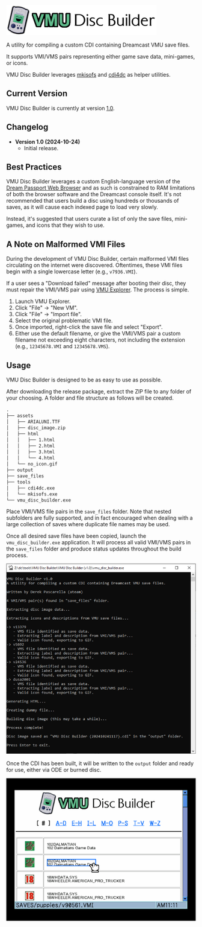 <img src="https://github.com/DerekPascarella/VMU-Disc-Builder/blob/main/logo.png?raw=true">

A utility for compiling a custom CDI containing Dreamcast VMU save files.

It supports VMI/VMS pairs representing either game save data, mini-games, or icons.

VMU Disc Builder leverages <a href="https://www.berlios.de/software/cdrtools/">mkisofs</a> and <a href="https://github.com/sizious/img4dc">cdi4dc</a> as helper utilities.

## Current Version
VMU Disc Builder is currently at version [1.0](https://github.com/DerekPascarella/VMU-Disc-Builder/releases/download/1.0/VMU.Disc.Builder.v1.0.zip).

## Changelog
- **Version 1.0 (2024-10-24)**
    - Initial release.
 
## Best Practices
VMU Disc Builder leverages a custom English-language version of the <a href="https://www.dreamcast-talk.com/forum/viewtopic.php?f=52&t=14611#p151960">Dream Passport Web Browser</a> and as such is constrained to RAM limitations of both the browser software and the Dreamcast console itself. It's not recommended that users build a disc using hundreds or thousands of saves, as it will cause each indexed page to load very slowly.

Instead, it's suggested that users curate a list of only the save files, mini-games, and icons that they wish to use.

## A Note on Malformed VMI Files
During the development of VMU Disc Builder, certain malformed VMI files circulating on the internet were discovered. Oftentimes, these VMI files begin with a single lowercase letter (e.g., `v7936.VMI`).

If a user sees a "Download failed" message after booting their disc, they must repair the VMI/VMS pair using <a href="https://segaretro.org/VMU_Explorer">VMU Explorer</a>. The process is simple.

1. Launch VMU Explorer.
2. Click "File" -> "New VM".
3. Click "File" -> "Import file".
4. Select the original problematic VMI file.
5. Once imported, right-click the save file and select "Export".
6. Either use the default filename, or give the VMI/VMS pair a custom filename not exceeding eight characters, not including the extension (e.g., `12345678.VMI` and `12345678.VMS`).
 
## Usage
VMU Disc Builder is designed to be as easy to use as possible.

After downloading the release package, extract the ZIP file to any folder of your choosing. A folder and file structure as follows will be created.

```
.
├── assets
│   ├── ARIALUNI.TTF
│   ├── disc_image.zip
│   ├── html
│   │   ├── 1.html
│   │   ├── 2.html
│   │   ├── 3.html
│   │   └── 4.html
│   └── no_icon.gif
├── output
├── save_files
├── tools
│   ├── cdi4dc.exe
│   └── mkisofs.exe
└── vmu_disc_builder.exe
```

Place VMI/VMS file pairs in the `save_files` folder. Note that nested subfolders are fully supported, and in fact encouraged when dealing with a large collection of saves where duplicate file names may be used.

Once all desired save files have been copied, launch the `vmu_disc_builder.exe` application. It will process all valid VMI/VMS pairs in the `save_files` folder and produce status updates throughout the build process.

<img src="https://github.com/DerekPascarella/VMU-Disc-Builder/blob/main/screenshot_1.png?raw=true">

Once the CDI has been built, it will be written to the `output` folder and ready for use, either via ODE or burned disc.

<img src="https://github.com/DerekPascarella/VMU-Disc-Builder/blob/main/screenshot_2.png?raw=true">
